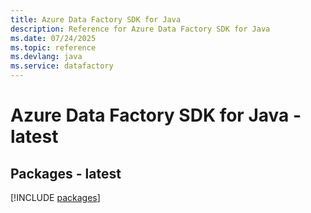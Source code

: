 ```yaml
---
title: Azure Data Factory SDK for Java
description: Reference for Azure Data Factory SDK for Java
ms.date: 07/24/2025
ms.topic: reference
ms.devlang: java
ms.service: datafactory
---
```

# Azure Data Factory SDK for Java - latest
## Packages - latest
[!INCLUDE [packages](data-factory-index.md)]